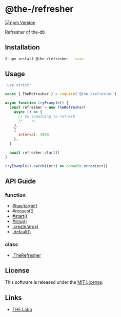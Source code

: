 @the-/refresher
==========

<!---
This file is generated by the-tmpl. Do not update manually.
--->

<!-- Badge Start -->
<a name="badges"></a>

[![npm Version][bd_npm_shield_url]][bd_npm_url]

[bd_repo_url]: https://github.com/the-labo/the
[bd_travis_url]: http://travis-ci.org/the-labo/the
[bd_travis_shield_url]: http://img.shields.io/travis/the-labo/the.svg?style=flat
[bd_travis_com_url]: http://travis-ci.com/the-labo/the
[bd_travis_com_shield_url]: https://api.travis-ci.com/the-labo/the.svg?token=
[bd_license_url]: https://github.com/the-labo/the/blob/master/LICENSE
[bd_npm_url]: http://www.npmjs.org/package/@the-/refresher
[bd_npm_shield_url]: http://img.shields.io/npm/v/@the-/refresher.svg?style=flat
[bd_standard_url]: http://standardjs.com/
[bd_standard_shield_url]: https://img.shields.io/badge/code%20style-standard-brightgreen.svg

<!-- Badge End -->


<!-- Description Start -->
<a name="description"></a>

Refresher of the-db

<!-- Description End -->


<!-- Overview Start -->
<a name="overview"></a>




<!-- Overview End -->


<!-- Sections Start -->
<a name="sections"></a>

<!-- Section from "doc/readme/01.Installation.md.hbs" Start -->

<a name="section-doc-readme-01-installation-md"></a>

Installation
-----

```bash
$ npm install @the-/refresher --save
```


<!-- Section from "doc/readme/01.Installation.md.hbs" End -->

<!-- Section from "doc/readme/02.Usage.md.hbs" Start -->

<a name="section-doc-readme-02-usage-md"></a>

Usage
---------

```javascript
'use strict'

const { TheRefresher } = require('@the-/refresher')

async function tryExample() {
  const refresher = new TheRefresher(
    async () => {
      // Do something to refresh
      /* .. */
    },
    {
      interval: 3000,
    },
  )

  await refresher.start()
}

tryExample().catch((err) => console.error(err))

```


<!-- Section from "doc/readme/02.Usage.md.hbs" End -->


<!-- Sections Start -->

<a name="api"></a>

## API Guide

### function
- [#has(target)](./doc/api/api.md#module_@the-/refresher.TheRefresher#has)
- [#request()](./doc/api/api.md#module_@the-/refresher.TheRefresher#request)
- [#start()](./doc/api/api.md#module_@the-/refresher.TheRefresher#start)
- [#stop()](./doc/api/api.md#module_@the-/refresher.TheRefresher#stop)
- [.create(args)](./doc/api/api.md#module_@the-/refresher.create)
- [.default()](./doc/api/api.md#module_@the-/refresher.default)
### class
- [.TheRefresher](./doc/api/api.md#module_@the-/refresher.TheRefresher)

<!-- LICENSE Start -->
<a name="license"></a>

License
-------
This software is released under the [MIT License](https://github.com/the-labo/the/blob/master/LICENSE).

<!-- LICENSE End -->


<!-- Links Start -->
<a name="links"></a>

Links
------

+ [THE Labo][the_labo_url]

[the_labo_url]: https://github.com/the-labo

<!-- Links End -->
